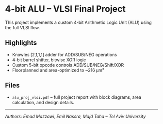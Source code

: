 # 4-bit ALU – VLSI Final Project

This project implements a custom 4-bit Arithmetic Logic Unit (ALU) using the full VLSI flow.

## Highlights
- Knowles [2,1,1,1] adder for ADD/SUB/NEG operations
- 4-bit barrel shifter, bitwise XOR logic
- Custom 5-bit opcode controls ADD/SUB/NEG/Shift/XOR
- Floorplanned and area-optimized to ~216 µm²

## Files
- `alu_proj_vlsi.pdf` – full project report with block diagrams, area calculation, and design details.

---
*Authors: Emad Mazzawi, Emil Nassra, Majd Taha – Tel Aviv University*
